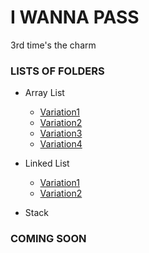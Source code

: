 # I WANNA PASS
3rd time's the charm

### LISTS OF FOLDERS
- Array List
  - [Variation1](./arrayList/Variation1.c)
  - [Variation2](./arrayList/Variation2.c)
  - [Variation3](./arrayList/Variation3.c)
  - [Variation4](./arrayList/Variation4.c)

- Linked List
  - [Variation1](./linked-list/Variation1.c)
  - [Variation2](./linked-list/Variation2.c)

- Stack
### COMING SOON